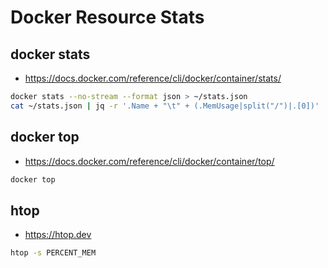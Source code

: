 # Docker Resource Stats

## docker stats

- https://docs.docker.com/reference/cli/docker/container/stats/

```bash
docker stats --no-stream --format json > ~/stats.json
cat ~/stats.json | jq -r '.Name + "\t" + (.MemUsage|split("/")|.[0])' | awk '{ if(index($2, "GiB")) {gsub("GiB","",$2); $2=$2*1000 } else {gsub("MiB","",$2)}; sum += $2; print $0,"MiB"} END {print "TOTAL",sum/1024,"GiB"}' | sort -nk2 | tee stats.tsv
```

## docker top

- https://docs.docker.com/reference/cli/docker/container/top/

```bash
docker top
```

## htop

- https://htop.dev

```bash
htop -s PERCENT_MEM
```
